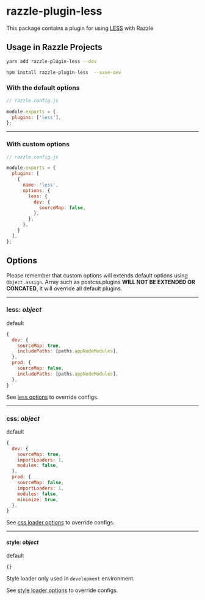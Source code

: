 # razzle-plugin-less

This package contains a plugin for using [LESS](http://lesscss.org/) with Razzle

## Usage in Razzle Projects

```bash
yarn add razzle-plugin-less --dev
```

```bash
npm install razzle-plugin-less  --save-dev
```

### With the default options

```js
// razzle.config.js

module.exports = {
  plugins: ['less'],
};
```

---

### With custom options

```js
// razzle.config.js

module.exports = {
  plugins: [
    {
      name: 'less',
      options: {
        less: {
          dev: {
            sourceMap: false,
          },
        },
      },
    }
  ],
};
```

## Options

Please remember that custom options will extends default options using `Object.assign`.
Array such as postcss.plugins __WILL NOT BE EXTENDED OR CONCATED__, it will override all default plugins.

---

### less: _object_

default

```js
{
  dev: {
    sourceMap: true,
    includePaths: [paths.appNodeModules],
  },
  prod: {
    sourceMap: false,
    includePaths: [paths.appNodeModules],
  },
}
```

See [less options](http://lesscss.org/usage/#less-options) to override configs.

---

### css: _object_

default

```js
{
  dev: {
    sourceMap: true,
    importLoaders: 1,
    modules: false,
  },
  prod: {
    sourceMap: false,
    importLoaders: 1,
    modules: false,
    minimize: true,
  },
}
```

See [css loader options](https://github.com/webpack-contrib/css-loader#options) to override configs.

---

#### style: _object_

default

```js
{}
```

Style loader only used in `development` environment.

See [style loader options](https://github.com/webpack-contrib/style-loader#options) to override configs.
